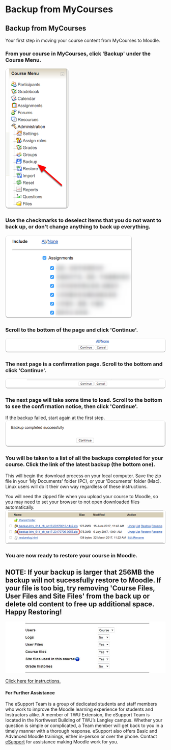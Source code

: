 # Backup from MyCourses

## Backup from MyCourses

Your first step in moving your course content from MyCourses to Moodle.

### From your course in MyCourses, click 'Backup' under the Course Menu.

![](../.gitbook/assets/from-your-course-in-mycourses-click-backup-under-the-course-menu.png)

### Use the checkmarks to deselect items that you do not want to back up, or don't change anything to back up everything.

![](../.gitbook/assets/use-the-checkmarks-to-deselect-items-that-you-do-not-want-to-back-up-or-don-t-change-anything-to-ba.png)

### Scroll to the bottom of the page and click 'Continue'.

![](../.gitbook/assets/scroll-to-the-bottom-of-the-page-and-click-continue.png)

### The next page is a confirmation page. Scroll to the bottom and click 'Continue'.

![](../.gitbook/assets/the-next-page-is-a-confirmation-page-scroll-to-the-bottom-and-click-continue.png)

### The next page will take some time to load. Scroll to the bottom to see the confirmation notice, then click 'Continue'.

If the backup failed, start again at the first step.  
![](../.gitbook/assets/the-next-page-will-take-some-time-to-load-scroll-to-the-bottom-to-see-the-confirmation-notice-then.png)

### You will be taken to a list of all the backups completed for your course. Click the link of the latest backup \(the bottom one\).

This will begin the download process on your local computer. Save the zip file in your 'My Documents' folder \(PC\), or your 'Documents' folder \(Mac\). Linux users will do it their own way regardless of these instructions.

You will need the zipped file when you upload your course to Moodle, so you may need to set your browser to not open downloaded files automatically.  
![](../.gitbook/assets/you-will-be-taken-to-a-list-of-all-the-backups-completed-for-your-course-click-the-link-of-the-lates.png)

### You are now ready to restore your course in Moodle.

## **NOTE: If your backup is larger that 256MB the backup will not sucessfully restore to Moodle. If your file is too big, try removing 'Course Files, User Files and Site Files' from the back up or delete old content to free up additional space. Happy Restoring!**

![](../.gitbook/assets/course-files-pic.JPG)

[Click here for instructions.](https://trinitywestern.teamdynamix.com/TDClient/KB/ArticleDet?ID=32925)

#### For Further Assistance

The eSupport Team is a group of dedicated students and staff members who work to improve the Moodle learning experience for students and Instructors alike. A member of TWU Extension, the eSupport Team is located in the Northwest Building of TWU’s Langley campus. Whether your question is simple or complicated, a Team member will get back to you in a timely manner with a thorough response. eSupport also offers Basic and Advanced Moodle trainings, either in-person or over the phone. Contact [eSupport](https://trinitywestern.teamdynamix.com/TDClient/Requests/ServiceDet?ID=16141) for assistance making Moodle work for you.

